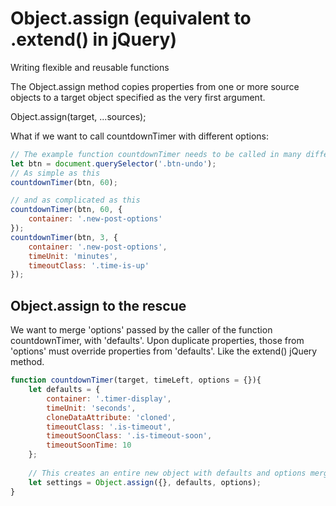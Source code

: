 # Object.assign (equivalent to .extend() in jQuery)
Writing flexible and reusable functions

The Object.assign method copies properties from one or more source objects to a target object specified as the very first argument.

Object.assign(target, ...sources);

What if we want to call countdownTimer with different options:
```js
// The example function countdownTimer needs to be called in many different ways
let btn = document.querySelector('.btn-undo');
// As simple as this
countdownTimer(btn, 60);

// and as complicated as this
countdownTimer(btn, 60, {
	container: '.new-post-options'
});
countdownTimer(btn, 3, {
	container: '.new-post-options',
	timeUnit: 'minutes',
	timeoutClass: '.time-is-up'
});
```

## Object.assign to the rescue
We want to merge 'options' passed by the caller of the function countdownTimer, with 'defaults'.
Upon duplicate properties, those from 'options' must override properties from 'defaults'.
Like the extend() jQuery method.
```js
function countdownTimer(target, timeLeft, options = {}){
	let defaults = {
		container: '.timer-display',
		timeUnit: 'seconds',
		cloneDataAttribute: 'cloned',
		timeoutClass: '.is-timeout',
		timeoutSoonClass: '.is-timeout-soon',
		timeoutSoonTime: 10
	};
	
	// This creates an entire new object with defaults and options merged
	let settings = Object.assign({}, defaults, options);
}
```
